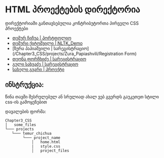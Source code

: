 # HTML პროექტების დირექტორია

დირექტორიაში განთავსებულია კონტრიბუტორთა პირველი CSS პროექტები

- [თემურ ჩიჩუა | პორტფოლიო](/Chapter3_css/projects/Temur_Chichua/portfolio)
- [თემური ქიტოშვილი | NLTK_Demo](/Chapter3_css/projects/Temuri_kitoshvili/NLTk_Demo)
- [ზურა პაპიაშვილი | სარეგისტრაციო](/Chapter3_CSS/projects/Zura_Papiashvili/Registration Form)
- [თეონა ფორჩხიძე | სარეგისტრაციო](/Chapter3_CSS/projects/Teona_Porchkhidze/Registration)
- [გული სახვაძე | სარეგისტრაციო](/Chapter3_CSS/projects/Guli_Sakhvadze/Registration)
- [სახელი გვარი | პროექტი](/მისამართი)


## ინსტრუქცია:

წინა თავში შესრულებულ ან სრულიად ახალ ვებ გვერდს გაუკეთეთ სტილი css-ის გამოყენებით

დავალების ფორმა:
```
Chapter3_CSS
│   some_files
└─── projects
   └─── temur_chichua
        └─── project_name
            │   home.html
            |   style.css
            │   project_files    
```
